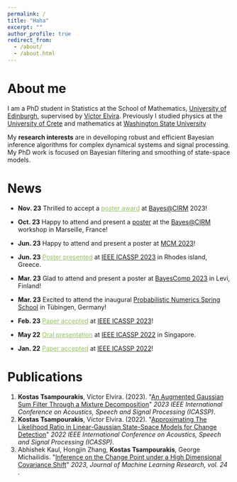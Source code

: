 ```yaml
---
permalink: /
title: "Haha"
excerpt: ""
author_profile: true
redirect_from: 
  - /about/
  - /about.html
---
```


About me
======
I am a PhD student in Statistics at the School of Mathematics, [University of Edinburgh](https://www.ed.ac.uk), supervised by [Víctor Elvira](https://victorelvira.github.io). Previously I studied physics at the [University of Crete](https://www.physics.uoc.gr/en/home) and mathematics at [Washington State University](https://www.math.wsu.edu)

My **research interests** are in develloping robust and efficient Bayesian inference algorithms for complex dynamical systems and signal processing. My PhD work is focused on Bayesian filtering and smoothing of state-space models.

News
======
- **Nov. 23** Thrilled to accept a <span style="color:#98BF64"> <u>poster award</u></span>  at [Bayes@CIRM](https://bayesatcirm.github.io/2023/#important_dates) 2023!

- **Oct. 23** Happy to attend and present a [poster](poster_ICASSP2023.pdf) at the [Bayes@CIRM](https://bayesatcirm.github.io/2023/#important_dates) workshop in Marseille, France!

- **Jun. 23** Happy to attend and present a poster at [MCM 2023](https://mcm2023.sciencesconf.org)!

- **Jun. 23** <span style="color:#98BF64"> <u> Poster presented</u> </span> at [IEEE ICASSP 2023](https://2023.ieeeicassp.org) in Rhodes island, Greece.

- **Mar. 23** Glad to attend and present a poster at [BayesComp 2023](https://bayescomp2023.com) in Levi, Finland!

- **Mar. 23** Excited to attend the inaugural [Probabilistic Numerics Spring School](http://probnumschool.org/pages/home.html) in Tübingen, Germany!

- **Feb. 23** <span style="color:#98BF64"> <u> Paper accepted</u> </span> at [IEEE ICASSP 2023](https://2023.ieeeicassp.org)!

- **May 22** <span style="color:#98BF64"> <u> Oral presentation</u> </span> at [IEEE ICASSP 2022](https://2022.ieeeicassp.org) in Singapore. 

- **Jan. 22** <span style="color:#98BF64"> <u> Paper accepted</u> </span> at [IEEE ICASSP 2022](https://2022.ieeeicassp.org)!

Publications
======
1. **Kostas Tsampourakis**, Víctor Elvira. (2023). "[An Augmented Gaussian Sum Filter Through a Mixture Decomposition](https://ieeexplore.ieee.org/document/10095899)" <i> 2023 IEEE International Conference on Acoustics, Speech and Signal Processing (ICASSP)</i>.
2. **Kostas Tsampourakis**, Víctor Elvira. (2022). "[Approximating The Likelihood Ratio in Linear-Gaussian State-Space Models for Change Detection](https://ieeexplore.ieee.org/document/9746881)" <i> 2022 IEEE International Conference on Acoustics, Speech and Signal Processing (ICASSP)</i>.
3. Abhishek Kaul, Hongjin Zhang, **Kostas Tsampourakis**, George Michailidis. "[Inference on the Change Point under a High Dimensional Covariance Shift](https://www.jmlr.org/papers/volume24/22-1122/22-1122.pdf)" <i> 2023, Journal of Machine Learning Research, vol. 24 </i>.

<!-- Teaching Experience
======
1. Tutor in 
2. TA in Linear Algebra, Calculus and Statistics (WSU) -->